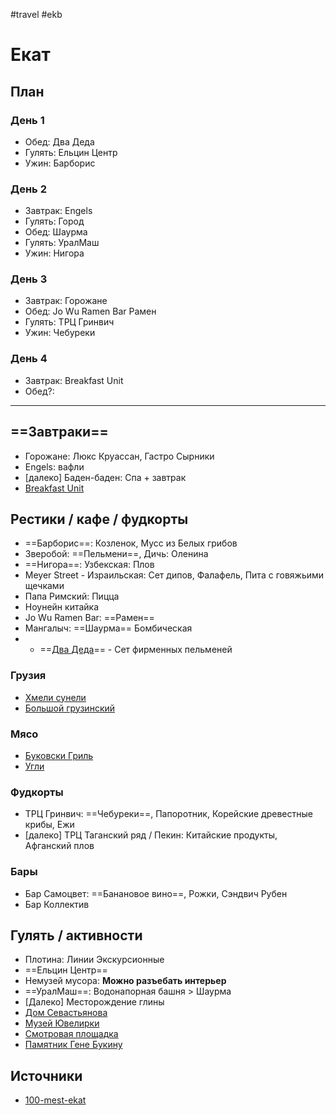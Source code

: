 #travel  #ekb 

# Екат

## План

### День 1

- Обед: Два Деда 
- Гулять: Ельцин Центр
- Ужин: Барборис

### День 2

- Завтрак: Engels
- Гулять: Город
- Обед: Шаурма
- Гулять: УралМаш
- Ужин: Нигора 

### День 3

- Завтрак: Горожане
- Обед: Jo Wu Ramen Bar Рамен
- Гулять: ТРЦ Гринвич
- Ужин: Чебуреки

### День 4

- Завтрак: Breakfast Unit
- Обед?:

---

## ==Завтраки==

- Горожане: Люкс Круассан, Гастро Сырники
- Engels: вафли
- [далеко] Баден-баден: Спа + завтрак
- [Breakfast Unit](https://yandex.ru/maps/org/breakfast_unit/40267287587/)

## Рестики / кафе / фудкорты

- ==Барборис==: Козленок, Мусс из Белых грибов
- Зверобой: ==Пельмени==, Дичь: Оленина
- ==Нигора==: Узбекская: Плов
- Meyer Street - Израильская: Сет дипов, Фалафель, Пита с говяжьими щечками
- Папа Римский: Пицца
- Ноунейн китайка
- Jo Wu Ramen Bar: ==Рамен==
- Мангалыч: ==Шаурма== Бомбическая
- - ==[Два Деда](https://yandex.ru/maps/org/dva_deda/14239052998/)== - Сет фирменных пельменей

### Грузия

- [Хмели сунели](https://yandex.ru/maps/org/khmeli_suneli/241459593937/)
- [Большой грузинский](https://yandex.ru/maps/org/bolshoy_gruzinskiy/82057196252/)

### Мясо

- [Буковски Гриль](https://yandex.ru/maps/org/bukovski_gril/1093916693/)
- [Угли](https://yandex.ru/maps/org/ugli/42039683892/)

### Фудкорты

- ТРЦ Гринвич: ==Чебуреки==, Папоротник, Корейские древестные крибы, Ежи
- [далеко] ТРЦ Таганский ряд / Пекин: Китайские продукты, Афганский плов

### Бары

- Бар Самоцвет: ==Банановое вино==, Рожки, Сэндвич Рубен
- Бар Коллектив

## Гулять / активности

- Плотина: Линии Экскурсионные
- ==Ельцин Центр==
- Немузей мусора: **Можно разъебать интерьер**
- ==УралМаш==: Водонапорная башня > Шаурма
- [Далеко] Месторождение глины
- [Дом Севастьянова](https://yandex.ru/maps/-/CCUkNGCucA) 
- [Музей Ювелирки](https://yandex.ru/maps/-/CCUkNGfclA)
- [Смотровая площадка](https://yandex.ru/maps/-/CCUkNGSQ8B)
- [Памятник Гене Букину](https://yandex.ru/maps/-/CCUkNGDshA)

## Источники

- [100-mest-ekat](../100-mest-gde-poest/100-mest-ekat.md)